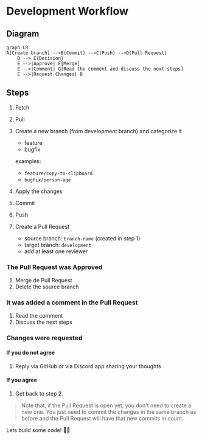 # Development Workflow

## Diagram

```mermaid
graph LR
A[Create branch] -->B(Commit) -->C(Push) -->D(Pull Request)
    D --> E{Decision}
    E -->|Approve| F[Merge]
    E -->|Comment| G[Read the comment and discuss the next steps]
    E -->|Request Changes| B
```

## Steps

1. Fetch

1. Pull

1. Create a new branch (from development branch) and categorize it
   - feature
   - bugfix
   
   examples:
      - `feature/copy-to-clipboard`
      - `bugfix/person-age`

1. Apply the changes

1. Commit

1. Push

1. Create a Pull Request
   - source branch: `branch-name` (created in step 1)
   - target branch: `development`
   - add at least one reviewer

### The Pull Request was Approved

1. Merge de Pull Request
1. Delete the source branch

### It was added a comment in the Pull Request

1. Read the comment
1. Discuss the next steps

### Changes were requested

#### If you do not agree

1. Reply via GitHub or via Discord app sharing your thoughts

#### If you agree

1. Get back to step 2.

> Note that, if the Pull Request is open yet, you don't need to create a new one. You just need to commit the changes in the same branch as before and the Pull Request will have that new commits in count.

Lets build some code! 👩‍💻
